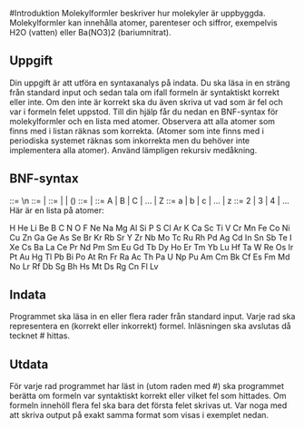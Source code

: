 #Introduktion
Molekylformler beskriver hur molekyler är uppbyggda. Molekylformler kan innehålla atomer, parenteser och siffror, exempelvis H2O (vatten) eller Ba(NO3)2 (bariumnitrat).

## Uppgift
Din uppgift är att utföra en syntaxanalys på indata. Du ska läsa in en sträng från standard input och sedan tala om ifall formeln är syntaktiskt korrekt eller inte. Om den inte är korrekt ska du även skriva ut vad som är fel och var i formeln felet uppstod. Till din hjälp får du nedan en BNF-syntax för molekylformler och en lista med atomer. Observera att alla atomer som finns med i listan räknas som korrekta. (Atomer som inte finns med i periodiska systemet räknas som inkorrekta men du behöver inte implementera alla atomer). Använd lämpligen rekursiv medåkning.

## BNF-syntax
<formel>::= <mol> \n
<mol>   ::= <group> | <group><mol>
<group> ::= <atom> |<atom><num> | (<mol>) <num>
<atom>  ::= <LETTER> | <LETTER><letter>
<LETTER>::= A | B | C | ... | Z
<letter>::= a | b | c | ... | z
<num>   ::= 2 | 3 | 4 | ...
Här är en lista på atomer:

H   He  Li  Be  B   C   N   O   F   Ne  Na  Mg  Al  Si  P   S   Cl  Ar  K   Ca  Sc  Ti  V   Cr
Mn  Fe  Co  Ni  Cu  Zn  Ga  Ge  As  Se  Br  Kr  Rb  Sr  Y   Zr  Nb  Mo  Tc  Ru  Rh  Pd  Ag  Cd
In  Sn  Sb  Te  I   Xe  Cs  Ba  La  Ce  Pr  Nd  Pm  Sm  Eu  Gd  Tb  Dy  Ho  Er  Tm  Yb  Lu  Hf
Ta  W   Re  Os  Ir  Pt  Au  Hg  Tl  Pb  Bi  Po  At  Rn  Fr  Ra  Ac  Th  Pa  U   Np  Pu  Am  Cm
Bk  Cf  Es  Fm  Md  No  Lr  Rf  Db  Sg  Bh  Hs  Mt  Ds  Rg  Cn  Fl  Lv
## Indata
Programmet ska läsa in en eller flera rader från standard input. Varje rad ska representera en (korrekt eller inkorrekt) formel. Inläsningen ska avslutas då tecknet # hittas.

## Utdata
För varje rad programmet har läst in (utom raden med #) ska programmet berätta om formeln var syntaktiskt korrekt eller vilket fel som hittades. Om formeln innehöll flera fel ska bara det första felet skrivas ut. Var noga med att skriva output på exakt samma format som visas i exemplet nedan.
